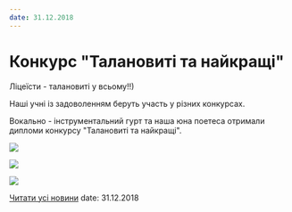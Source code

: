 ```yaml
---
date: 31.12.2018
---
```

# Конкурс &quot;Талановиті та найкращі&quot;

Ліцеїсти - талановиті у всьому!!)

Наші учні із задоволенням беруть участь у різних конкурсах.

Вокально - інструментальний гурт та наша юна поетеса отримали дипломи конкурсу "Талановиті та найкращі".

![](/images/blog/конкурс-талановиті-та-найкращі/talant3.png)

![](/images/blog/конкурс-талановиті-та-найкращі/talant2.jpg)

![](/images/blog/конкурс-талановиті-та-найкращі/talant1.png)

[Читати усі новини](/news)
date: 31.12.2018
